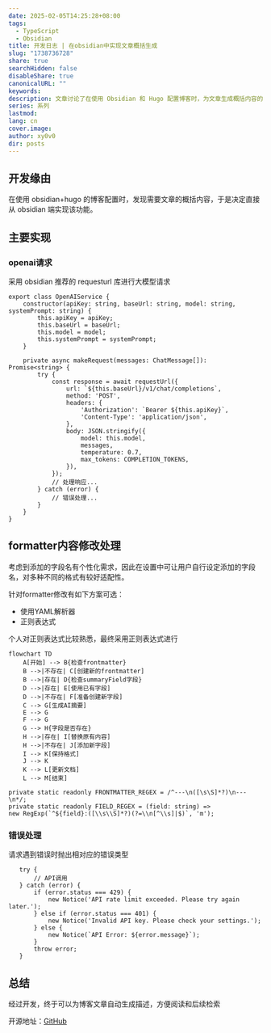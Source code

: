 ```yaml
---
date: 2025-02-05T14:25:28+08:00
tags:
  - TypeScript
  - Obsidian
title: 开发日志 | 在obsidian中实现文章概括生成
slug: "1738736728"
share: true
searchHidden: false
disableShare: true
canonicalURL: ""
keywords: 
description: 文章讨论了在使用 Obsidian 和 Hugo 配置博客时，为文章生成概括内容的实现方法。作者通过在 Obsidian 中使用 requesturl 库向 OpenAI 发送请求，从而获取文章的自动摘要。为适应不同用户的需求，系统允许用户个性化设置添加的字段名，并通过正则表达式对 formatter 内容进行修改。此外，文章详细描述了处理前端内容的流程，包括创建或更新 frontmatter 和 summaryField 字段的步骤。错误处理方面，当API请求遇到问题时，系统会抛出相应的错误类型并提示用户。最终，该功能实现了博客文章摘要的自动生成，提升了阅读和检索的便利性。
series: 系列
lastmod: 
lang: cn
cover.image: 
author: xy0v0
dir: posts
---
```

## 开发缘由

在使用 obsidian+hugo 的博客配置时，发现需要文章的概括内容，于是决定直接从 obsidian 端实现该功能。

## 主要实现

### openai请求

采用 obsidian 推荐的 requesturl 库进行大模型请求


```TS
export class OpenAIService {
    constructor(apiKey: string, baseUrl: string, model: string, systemPrompt: string) {
        this.apiKey = apiKey;
        this.baseUrl = baseUrl;
        this.model = model;
        this.systemPrompt = systemPrompt;
    }

    private async makeRequest(messages: ChatMessage[]): Promise<string> {
        try {
            const response = await requestUrl({
                url: `${this.baseUrl}/v1/chat/completions`,
                method: 'POST',
                headers: {
                    'Authorization': `Bearer ${this.apiKey}`,
                    'Content-Type': 'application/json',
                },
                body: JSON.stringify({
                    model: this.model,
                    messages,
                    temperature: 0.7,
                    max_tokens: COMPLETION_TOKENS,
                }),
            });
            // 处理响应...
        } catch (error) {
            // 错误处理...
        }
    }
}
```

## formatter内容修改处理

考虑到添加的字段名有个性化需求，因此在设置中可让用户自行设定添加的字段名，对多种不同的格式有较好适配性。

针对formatter修改有如下方案可选：
- 使用YAML解析器
- 正则表达式

个人对正则表达式比较熟悉，最终采用正则表达式进行

```mermaid
flowchart TD
    A[开始] --> B{检查frontmatter}
    B -->|不存在| C[创建新的frontmatter]
    B -->|存在| D{检查summaryField字段}
    D -->|存在| E[使用已有字段]
    D -->|不存在| F[准备创建新字段]
    C --> G[生成AI摘要]
    E --> G
    F --> G
    G --> H{字段是否存在}
    H -->|存在| I[替换原有内容]
    H -->|不存在| J[添加新字段]
    I --> K[保持格式]
    J --> K
    K --> L[更新文档]
    L --> M[结束]
```

```TS
private static readonly FRONTMATTER_REGEX = /^---\n([\s\S]*?)\n---\n*/;
private static readonly FIELD_REGEX = (field: string) =>
new RegExp(`^${field}:([\\s\\S]*?)(?=\\n[^\\s]|$)`, 'm');
```

### 错误处理

请求遇到错误时抛出相对应的错误类型

```TS
   try {
       // API调用
   } catch (error) {
       if (error.status === 429) {
           new Notice('API rate limit exceeded. Please try again later.');
       } else if (error.status === 401) {
           new Notice('Invalid API key. Please check your settings.');
       } else {
           new Notice(`API Error: ${error.message}`);
       }
       throw error;
   }
```

## 总结

经过开发，终于可以为博客文章自动生成描述，方便阅读和后续检索

开源地址：[GitHub](https://github.com/DanielZhangyc/Auto-AI-Summary)